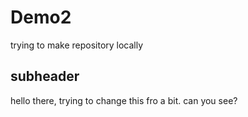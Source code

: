 # Demo2

trying to make repository locally

## subheader

hello there, trying to change this fro a bit. can you see?
